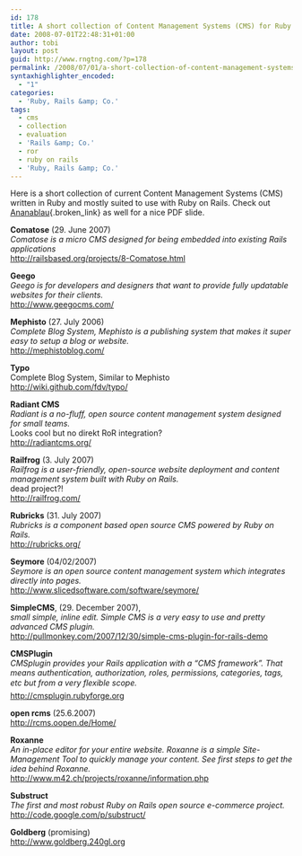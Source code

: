 ```yaml
---
id: 178
title: A short collection of Content Management Systems (CMS) for Ruby on Rails
date: 2008-07-01T22:48:31+01:00
author: tobi
layout: post
guid: http://www.rngtng.com/?p=178
permalink: /2008/07/01/a-short-collection-of-content-management-systems-cms-for-ruby-on-rails/
syntaxhighlighter_encoded:
  - "1"
categories:
  - 'Ruby, Rails &amp; Co.'
tags:
  - cms
  - collection
  - evaluation
  - 'Rails &amp; Co.'
  - ror
  - ruby on rails
  - 'Ruby, Rails &amp; Co.'
---
```

Here is a short collection of current Content Management Systems (CMS) written in Ruby and mostly suited to use with Ruby on Rails. Check out [Ananablau](http://ananasblau.com/ruby-on-rails-cms){.broken_link} as well for a nice PDF slide.

**Comatose** (29. June 2007)  
_Comatose is a micro CMS designed for being embedded into existing Rails applications_  
<http://railsbased.org/projects/8-Comatose.html>

**Geego**  
_Geego is for developers and designers that want to provide fully updatable websites for their clients._  
<http://www.geegocms.com/>

**Mephisto** (27. July 2006)  
_Complete Blog System, Mephisto is a publishing system that makes it super easy to setup a blog or website._  
<http://mephistoblog.com/>

**Typo**  
Complete Blog System, Similar to Mephisto  
<http://wiki.github.com/fdv/typo/>

**Radiant CMS**  
_Radiant is a no-fluff, open source content management system designed for small teams._  
Looks cool but no direkt RoR integration?  
<http://radiantcms.org/>

**Railfrog** (3. July 2007)  
_Railfrog is a user-friendly, open-source website deployment and content management system built with Ruby on Rails._  
dead project?!  
<http://railfrog.com/>

**Rubricks** (31. July 2007)  
_Rubricks is a component based open source CMS powered by Ruby on Rails._  
<http://rubricks.org/>

**Seymore** (04/02/2007)  
_Seymore is an open source content management system which integrates directly into pages._  
<http://www.slicedsoftware.com/software/seymore/>

**SimpleCMS**, (29. December 2007),  
_small simple, inline edit. Simple CMS is a very easy to use and pretty advanced CMS plugin._  
<http://pullmonkey.com/2007/12/30/simple-cms-plugin-for-rails-demo>

**CMSPlugin**  
_CMSplugin provides your Rails application with a &#8220;CMS framework&#8221;. That means authentication, authorization, roles, permissions, categories, tags, etc but from a very flexible scope._  
<http://cmsplugin.rubyforge.org>

**open rcms** (25.6.2007)  
<http://rcms.oopen.de/Home/> 

**Roxanne**  
_An in-place editor for your entire website. Roxanne is a simple Site-Management Tool to quickly manage your content. See first steps to get the idea behind Roxanne._  
<http://www.m42.ch/projects/roxanne/information.php>

**Substruct**  
_The first and most robust Ruby on Rails open source e-commerce project._  
<http://code.google.com/p/substruct/>

**Goldberg** (promising)  
<http://www.goldberg.240gl.org>